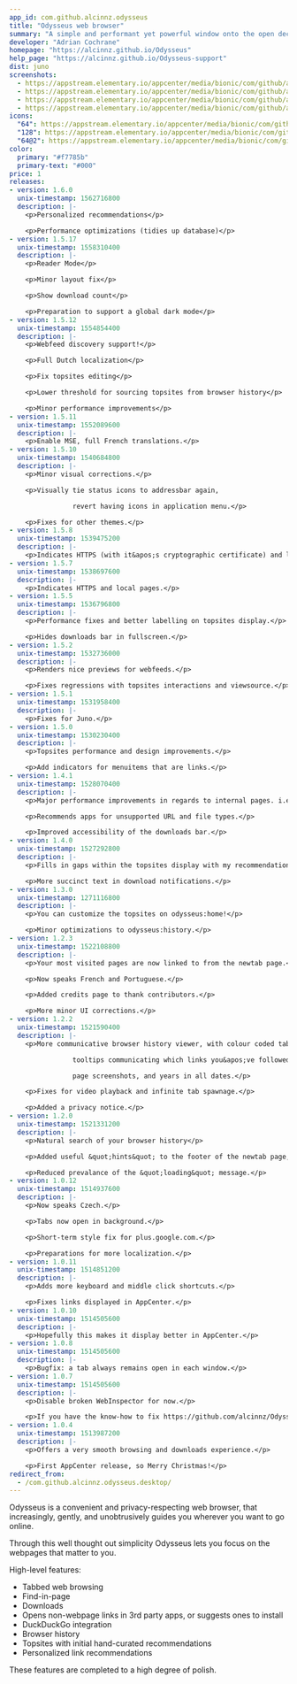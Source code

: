 ```yaml
---
app_id: com.github.alcinnz.odysseus
title: "Odysseus web browser"
summary: "A simple and performant yet powerful window onto the open decentralized web"
developer: "Adrian Cochrane"
homepage: "https://alcinnz.github.io/Odysseus"
help_page: "https://alcinnz.github.io/Odysseus-support"
dist: juno
screenshots:
  - https://appstream.elementary.io/appcenter/media/bionic/com/github/alcinnz.odysseus/0BA736AA1023E9C13F84452E878F07B0/screenshots/image-1_orig.png
  - https://appstream.elementary.io/appcenter/media/bionic/com/github/alcinnz.odysseus/0BA736AA1023E9C13F84452E878F07B0/screenshots/image-2_orig.png
  - https://appstream.elementary.io/appcenter/media/bionic/com/github/alcinnz.odysseus/0BA736AA1023E9C13F84452E878F07B0/screenshots/image-3_orig.png
  - https://appstream.elementary.io/appcenter/media/bionic/com/github/alcinnz.odysseus/0BA736AA1023E9C13F84452E878F07B0/screenshots/image-4_orig.png
icons:
  "64": https://appstream.elementary.io/appcenter/media/bionic/com/github/alcinnz.odysseus/0BA736AA1023E9C13F84452E878F07B0/icons/64x64/com.github.alcinnz.odysseus_com.github.alcinnz.odysseus.png
  "128": https://appstream.elementary.io/appcenter/media/bionic/com/github/alcinnz.odysseus/0BA736AA1023E9C13F84452E878F07B0/icons/128x128/com.github.alcinnz.odysseus_com.github.alcinnz.odysseus.png
  "64@2": https://appstream.elementary.io/appcenter/media/bionic/com/github/alcinnz.odysseus/0BA736AA1023E9C13F84452E878F07B0/icons/64x64@2/com.github.alcinnz.odysseus_com.github.alcinnz.odysseus.png
color:
  primary: "#f7785b"
  primary-text: "#000"
price: 1
releases:
- version: 1.6.0
  unix-timestamp: 1562716800
  description: |-
    <p>Personalized recommendations</p>

    <p>Performance optimizations (tidies up database)</p>
- version: 1.5.17
  unix-timestamp: 1558310400
  description: |-
    <p>Reader Mode</p>

    <p>Minor layout fix</p>

    <p>Show download count</p>

    <p>Preparation to support a global dark mode</p>
- version: 1.5.12
  unix-timestamp: 1554854400
  description: |-
    <p>Webfeed discovery support!</p>

    <p>Full Dutch localization</p>

    <p>Fix topsites editing</p>

    <p>Lower threshold for sourcing topsites from browser history</p>

    <p>Minor performance improvements</p>
- version: 1.5.11
  unix-timestamp: 1552089600
  description: |-
    <p>Enable MSE, full French translations.</p>
- version: 1.5.10
  unix-timestamp: 1540684800
  description: |-
    <p>Minor visual corrections.</p>

    <p>Visually tie status icons to addressbar again,

                revert having icons in application menu.</p>

    <p>Fixes for other themes.</p>
- version: 1.5.8
  unix-timestamp: 1539475200
  description: |-
    <p>Indicates HTTPS (with it&apos;s cryptographic certificate) and local pages, errors, and permissions.</p>
- version: 1.5.7
  unix-timestamp: 1538697600
  description: |-
    <p>Indicates HTTPS and local pages.</p>
- version: 1.5.5
  unix-timestamp: 1536796800
  description: |-
    <p>Performance fixes and better labelling on topsites display.</p>

    <p>Hides downloads bar in fullscreen.</p>
- version: 1.5.2
  unix-timestamp: 1532736000
  description: |-
    <p>Renders nice previews for webfeeds.</p>

    <p>Fixes regressions with topsites interactions and viewsource.</p>
- version: 1.5.1
  unix-timestamp: 1531958400
  description: |-
    <p>Fixes for Juno.</p>
- version: 1.5.0
  unix-timestamp: 1530230400
  description: |-
    <p>Topsites performance and design improvements.</p>

    <p>Add indicators for menuitems that are links.</p>
- version: 1.4.1
  unix-timestamp: 1528070400
  description: |-
    <p>Major performance improvements in regards to internal pages. i.e. stops wasting time wasting memory.</p>

    <p>Recommends apps for unsupported URL and file types.</p>

    <p>Improved accessibility of the downloads bar.</p>
- version: 1.4.0
  unix-timestamp: 1527292800
  description: |-
    <p>Fills in gaps within the topsites display with my recommendations.</p>

    <p>More succinct text in download notifications.</p>
- version: 1.3.0
  unix-timestamp: 1271116800
  description: |-
    <p>You can customize the topsites on odysseus:home!</p>

    <p>Minor optimizations to odysseus:history.</p>
- version: 1.2.3
  unix-timestamp: 1522108800
  description: |-
    <p>Your most visited pages are now linked to from the newtab page.</p>

    <p>Now speaks French and Portuguese.</p>

    <p>Added credits page to thank contributors.</p>

    <p>More minor UI corrections.</p>
- version: 1.2.2
  unix-timestamp: 1521590400
  description: |-
    <p>More communicative browser history viewer, with colour coded tabs,

                tooltips communicating which links you&apos;ve followed, favicons,

                page screenshots, and years in all dates.</p>

    <p>Fixes for video playback and infinite tab spawnage.</p>

    <p>Added a privacy notice.</p>
- version: 1.2.0
  unix-timestamp: 1521331200
  description: |-
    <p>Natural search of your browser history</p>

    <p>Added useful &quot;hints&quot; to the footer of the newtab page, which may link to a new credits page.</p>

    <p>Reduced prevalance of the &quot;loading&quot; message.</p>
- version: 1.0.12
  unix-timestamp: 1514937600
  description: |-
    <p>Now speaks Czech.</p>

    <p>Tabs now open in background.</p>

    <p>Short-term style fix for plus.google.com.</p>

    <p>Preparations for more localization.</p>
- version: 1.0.11
  unix-timestamp: 1514851200
  description: |-
    <p>Adds more keyboard and middle click shortcuts.</p>

    <p>Fixes links displayed in AppCenter.</p>
- version: 1.0.10
  unix-timestamp: 1514505600
  description: |-
    <p>Hopefully this makes it display better in AppCenter.</p>
- version: 1.0.8
  unix-timestamp: 1514505600
  description: |-
    <p>Bugfix: a tab always remains open in each window.</p>
- version: 1.0.7
  unix-timestamp: 1514505600
  description: |-
    <p>Disable broken WebInspector for now.</p>

    <p>If you have the know-how to fix https://github.com/alcinnz/Odysseus/issues/54, please help.</p>
- version: 1.0.4
  unix-timestamp: 1513987200
  description: |-
    <p>Offers a very smooth browsing and downloads experience.</p>

    <p>First AppCenter release, so Merry Christmas!</p>
redirect_from:
  - /com.github.alcinnz.odysseus.desktop/
---
```


<p>Odysseus is a convenient and privacy-respecting web browser, that increasingly,
gently, and unobtrusively guides you wherever you want to go online.</p>
<p>Through this well thought out simplicity Odysseus lets you focus on the webpages
that matter to you.</p>
<p>High-level features:</p>
<ul>
  <li>Tabbed web browsing</li>
  <li>Find-in-page</li>
  <li>Downloads</li>
  <li>Opens non-webpage links in 3rd party apps, or suggests ones to install</li>
  <li>DuckDuckGo integration</li>
  <li>Browser history</li>
  <li>Topsites with initial hand-curated recommendations</li>
  <li>Personalized link recommendations</li>
</ul>
<p>These features are completed to a high degree of polish.</p>
